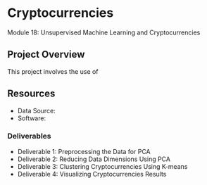 # Cryptocurrencies
Module 18: Unsupervised Machine Learning and Cryptocurrencies

## Project Overview
This project involves the use of 

## Resources
- Data Source:
- Software:

### Deliverables
- Deliverable 1: Preprocessing the Data for PCA
- Deliverable 2: Reducing Data Dimensions Using PCA
- Deliverable 3: Clustering Cryptocurrencies Using K-means
- Deliverable 4: Visualizing Cryptocurrencies Results
